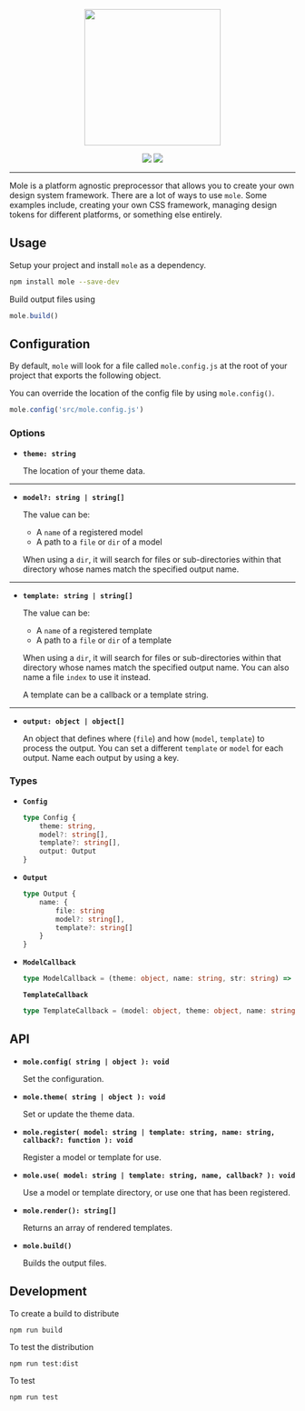 <p align="center"><img src="logo.png" width="240"></p>

<p align="center">
    <a href="https://www.npmjs.com/package/mole"><img src="https://img.shields.io/npm/v/mole.svg"></a>
    <a href="https://discord.gg/BDEvF8m"><img src="https://img.shields.io/discord/617327499554193445"></a>    
</p>

<hr />

Mole is a platform agnostic preprocessor that allows you to create your own design system framework. There are a lot of ways to use `mole`. Some examples include, creating your own CSS framework, managing design tokens for different platforms, or something else entirely.

## Usage

Setup your project and install `mole` as a dependency.

```bash
npm install mole --save-dev
```

Build output files using

```js
mole.build()
```

## Configuration

By default, `mole` will look for a file called `mole.config.js` at the root of your project that exports the following object.

You can override the location of the config file by using `mole.config()`.

```js
mole.config('src/mole.config.js')
```

### Options

-   **`theme: string`**

    The location of your theme data.

---

-   **`model?: string | string[]`**

    The value can be:

    -   A `name` of a registered model
    -   A path to a `file` or `dir` of a model

    When using a `dir`, it will search for files or sub-directories within that directory whose names match the specified output name.

---

-   **`template: string | string[]`**

    The value can be:

    -   A `name` of a registered template
    -   A path to a `file` or `dir` of a template

    When using a `dir`, it will search for files or sub-directories within that directory whose names match the specified output name. You can also name a file `index` to use it instead.

    A template can be a callback or a template string.

---

-   **`output: object | object[]`**

    An object that defines where (`file`) and how (`model`, `template`) to process the output. You can set a different `template` or `model` for each output. Name each output by using a key.

### Types

-   **`Config`**

    ```ts
    type Config {
        theme: string,
        model?: string[],
        template?: string[],
        output: Output
    }
    ```

-   **`Output`**

    ```ts
    type Output {
        name: {
            file: string
            model?: string[],
            template?: string[]
        }
    }
    ```

-   **`ModelCallback`**

    ```ts
    type ModelCallback = (theme: object, name: string, str: string) => object
    ```

    **`TemplateCallback`**

    ```ts
    type TemplateCallback = (model: object, theme: object, name: string, str: string) => object
    ```

## API

-   **`mole.config( string | object ): void`**

    Set the configuration.

-   **`mole.theme( string | object ): void`**

    Set or update the theme data.

-   **`mole.register( model: string | template: string, name: string, callback?: function ): void`**

    Register a model or template for use.

-   **`mole.use( model: string | template: string, name, callback? ): void`**

    Use a model or template directory, or use one that has been registered.

-   **`mole.render(): string[]`**

    Returns an array of rendered templates.

-   **`mole.build()`**

    Builds the output files.

## Development

To create a build to distribute

```shell
npm run build
```

To test the distribution

```shell
npm run test:dist
```

To test

```shell
npm run test
```
